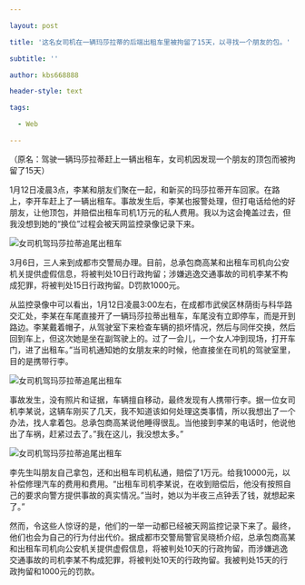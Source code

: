 ---
layout: post
title: '这名女司机在一辆玛莎拉蒂的后端出租车里被拘留了15天，以寻找一个朋友的包。'
subtitle: ''
author: kbs668888
header-style: text
tags:
  - Web
---
（原名：驾驶一辆玛莎拉蒂赶上一辆出租车，女司机因发现一个朋友的顶包而被拘留了15天）

1月12日凌晨3点，李某和朋友们聚在一起，和新买的玛莎拉蒂开车回家。在路上，李开车赶上了一辆出租车。事故发生后，李某也报警处理，但打电话给他的好朋友，让他顶包，并赔偿出租车司机1万元的私人费用。我以为这会掩盖过去，但我没想到她的“换位”过程会被天网监控录像记录下来。

![女司机驾玛莎拉蒂追尾出租车](http://dingyue.ws.126.net/al0tDzYfwdmWFcAbgaW=6sQeNa532EX6wYsa6kxWll2JS1551886464854.jpg)

3月6日，三人来到成都市交警局办理。目前，总承包商高某和出租车司机向公安机关提供虚假信息，将被判处10日行政拘留；涉嫌逃逸交通事故的司机李某不构成犯罪，将被判处15日行政拘留。D罚款1000元。

从监控录像中可以看出，1月12日凌晨3:00左右，在成都市武侯区林荫街与科华路交汇处，李某在车尾直接开了一辆玛莎拉蒂出租车，车尾没有立即停车，而是开到路边。李某戴着帽子，从驾驶室下来检查车辆的损坏情况，然后与同伴交换，然后回到车上，但这次她是坐在副驾驶上的。过了一会儿，一个女人冲到现场，打开车门，进了出租车。”当司机通知她的女朋友来的时候，他直接坐在司机的驾驶室里，目的是携带行李。

![女司机驾玛莎拉蒂追尾出租车](http://dingyue.ws.126.net/N7GEqmNwNVOLd29aIb=9ebYm70kQvVNb8OhdUn2ZtJl671551886464855.jpg)

事故发生，没有照片和证据，车辆擅自移动，最终发现有人携带行李。据一位女司机李某说，这辆车刚买了几天，我不知道该如何处理这类事情，所以我想出了一个办法，找人拿着包。总承包商高某说他睡得很乱。当他接到李某的电话时，他说他出了车祸，赶紧过去了。”我在这儿，我没想太多。”

![女司机驾玛莎拉蒂追尾出租车](http://dingyue.ws.126.net/Y1f=C54O0LPIye5bFS=de=JOzCHDshe3gJdKm3YtszRvo1551886464855.jpg)

李先生叫朋友自己拿包，还和出租车司机私通，赔偿了1万元。给我10000元，以补偿修理汽车的费用和费用。“出租车司机李某说，在收到赔偿后，他没有按照自己的要求向警方提供事故的真实情况。”当时，她以为半夜三点钟丢了钱，就想起来了。”

然而，令这些人惊讶的是，他们的一举一动都已经被天网监控记录下来了。最终，他们也会为自己的行为付出代价。据成都市交警局警官吴晓桥介绍，总承包商高某和出租车司机向公安机关提供虚假信息，将被判处10天的行政拘留，而涉嫌逃逸交通事故的司机李某不构成犯罪，将被判处10天的行政拘留。我被判处15天的行政拘留和1000元的罚款。

